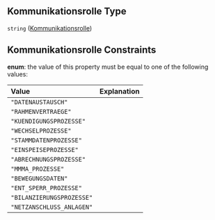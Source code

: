 ## Kommunikationsrolle Type

`string` ([Kommunikationsrolle](kommunikationsrolle.md))

## Kommunikationsrolle Constraints

**enum**: the value of this property must be equal to one of the following values:

| Value                     | Explanation |
| :------------------------ | :---------- |
| `"DATENAUSTAUSCH"`        |             |
| `"RAHMENVERTRAEGE"`       |             |
| `"KUENDIGUNGSPROZESSE"`   |             |
| `"WECHSELPROZESSE"`       |             |
| `"STAMMDATENPROZESSE"`    |             |
| `"EINSPEISEPROZESSE"`     |             |
| `"ABRECHNUNGSPROZESSE"`   |             |
| `"MMMA_PROZESSE"`         |             |
| `"BEWEGUNGSDATEN"`        |             |
| `"ENT_SPERR_PROZESSE"`    |             |
| `"BILANZIERUNGSPROZESSE"` |             |
| `"NETZANSCHLUSS_ANLAGEN"` |             |
